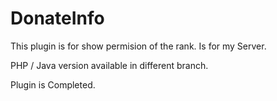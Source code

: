 # DonateInfo
This plugin is for show permision of the rank. Is for my Server.

PHP / Java version available in different branch.

Plugin is Completed.
